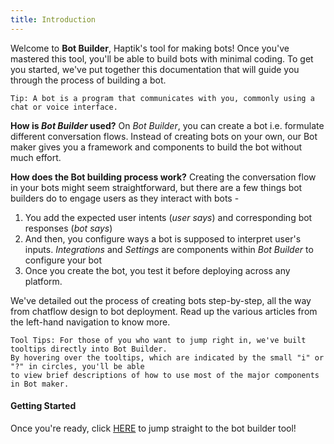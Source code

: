 ```yaml
---
title: Introduction
---
```


Welcome to **Bot Builder**, Haptik's tool for making bots! Once you've mastered this tool, you'll be able to build bots with minimal coding. To get you started, we've put together this documentation that will guide you through the process of building a bot.

    Tip: A bot is a program that communicates with you, commonly using a chat or voice interface.

**How is *Bot Builder* used?**
On *Bot Builder*, you can create a bot i.e. formulate different conversation flows. Instead of creating bots on your own, our Bot maker gives you a framework and components to build the bot without much effort. 

**How does the Bot building process work?** 
Creating the conversation flow in your bots might seem straightforward, but there are a few things bot builders do to engage users as they interact with bots - 

1. You add the expected user intents (*user says*) and corresponding bot responses (*bot says*)
2. And then, you configure ways a bot is supposed to interpret user's inputs. *Integrations* and *Settings* are components within *Bot Builder* to configure your bot
3. Once you create the bot, you test it before deploying across any platform. 

We've detailed out the process of creating bots step-by-step, all the way from chatflow design to bot deployment. Read up the various articles from the left-hand navigation to know more. 

    Tool Tips: For those of you who want to jump right in, we've built tooltips directly into Bot Builder. 
    By hovering over the tooltips, which are indicated by the small "i" or "?" in circles, you'll be able 
    to view brief descriptions of how to use most of the major components in Bot maker. 

#### Getting Started

Once you're ready, click [HERE](https://docs.haptik.ai/bot-builder/basic/making-first-bot) to jump straight to the bot builder tool!
